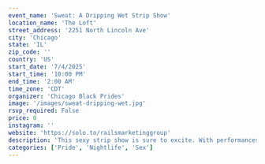```yaml
---
event_name: 'Sweat: A Dripping Wet Strip Show'
location_name: 'The Loft'
street_address: '2251 North Lincoln Ave'
city: 'Chicago'
state: 'IL'
zip_code: ''
country: 'US'
start_date: '7/4/2025'
start_time: '10:00 PM'
end_time: '2:00 AM'
time_zone: 'CDT'
organizer: 'Chicago Black Prides'
image: '/images/sweat-dripping-wet.jpg'
rsvp_required: False
price: 0
instagram: ''
website: 'https://solo.to/railsmarketinggroup'
description: 'This sexy strip show is sure to excite. With performances by Zaddy Zues, Last King, Krave, Lexx Carter, and Quake'
categories: ['Pride', 'Nightlife', 'Sex']
---
```

